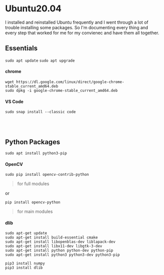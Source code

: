 # Ubuntu20.04
I installed and reinstalled Ubuntu frequently and I went through a lot of trouble installing some packages. So I'm documenting every thing and every step that worked for me for my convienec and have them all together.

## Essentials
`sudo apt update`
`sudo apt upgrade`

#### chrome 
```
wget https://dl.google.com/linux/direct/google-chrome-stable_current_amd64.deb
sudo dpkg -i google-chrome-stable_current_amd64.deb
```

#### VS Code
`sudo snap install --classic code `



<br><br>

## Python Packages
`sudo apt install python3-pip`


#### OpenCV
`sudo pip install opencv-contrib-python`

> for full modules

or

`pip install opencv-python`

> for main modules

#### dlib
```
sudo apt-get update
sudo apt-get install build-essential cmake
sudo apt-get install libopenblas-dev liblapack-dev 
sudo apt-get install libx11-dev libgtk-3-dev
sudo apt-get install python python-dev python-pip
sudo apt-get install python3 python3-dev python3-pip
```
```
pip3 install numpy
pip3 install dlib
```

